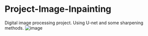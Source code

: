 # Project-Image-Inpainting
Digital image processing project. Using U-net and some sharpening methods. 
![image](https://github.com/user-attachments/assets/ff5c8bdc-7648-4f32-8c2f-b5b34758bf66)

